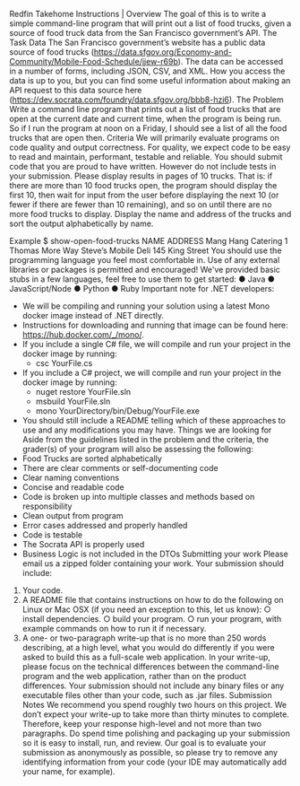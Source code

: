 ﻿Redfin Takehome Instructions | 
Overview 
The goal of this is to write a simple command-line program that will print out a list of food trucks, given a source of food truck data from the San Francisco government’s API. 
The Task 
Data 
The San Francisco government’s website has a public data source of food trucks (https://data.sfgov.org/Economy-and-Community/Mobile-Food-Schedule/jjew-r69b). The data can be accessed in a number of forms, including JSON, CSV, and XML. How you access the data is up to you, but you can find some useful information about making an API request to this data source here (https://dev.socrata.com/foundry/data.sfgov.org/bbb8-hzi6). 
The Problem 
Write a command line program that prints out a list of food trucks that are open at the current date and current time, when the program is being run. So if I run the program at noon on a Friday, I should see a list of all the food trucks that are open then. 
Criteria 
We will primarily evaluate programs on code quality and output correctness. 
For quality, we expect code to be easy to read and maintain, performant, testable and reliable. You should submit code that you are proud to have written. However do not include tests in your submission.
Please display results in pages of 10 trucks. That is: if there are more than 10 food trucks open, the program should display the first 10, then wait for input from the user before displaying the next 10 (or fewer if there are fewer than 10 remaining), and so on until there are no more food trucks to display. Display the name and address of the trucks and sort the output alphabetically by name. 


Example 
$ show-open-food-trucks 
NAME ADDRESS Mang Hang Catering 1 Thomas More Way Steve’s Mobile Deli 145 King Street 
You should use the programming language you feel most comfortable in. Use of any external libraries or packages is permitted and encouraged! 
We've provided basic stubs in a few languages, feel free to use them to get started: 
● Java 
● JavaScript/Node 
● Python 
● Ruby 
Important note for .NET developers:
* We will be compiling and running your solution using a latest Mono docker image instead of .NET directly.  
* Instructions for downloading and running that image can be found here: https://hub.docker.com/_/mono/.  
* If you include a single C# file, we will compile and run your project in the docker image by running: 
   * csc YourFile.cs
* If you include a C# project, we will compile and run your project in the docker image by running: 
   * nuget restore YourFile.sln
   * msbuild  YourFile.sln
   * mono YourDirectory/bin/Debug/YourFile.exe
* You should still include a README telling which of these approaches to use and any modifications you may have.
Things we are looking for 
Aside from the guidelines listed in the problem and the criteria, the grader(s) of your program will also be assessing the following:
* Food Trucks are sorted alphabetically
* There are clear comments or self-documenting code
* Clear naming conventions
* Concise and readable code
* Code is broken up into multiple classes and methods based on responsibility
* Clean output from program
* Error cases addressed and properly handled
* Code is testable
* The Socrata API is properly used
* Business Logic is not included in the DTOs 
Submitting your work 
Please email us a zipped folder containing your work. Your submission should include: 
1. Your code. 
2. A README file that contains instructions on how to do the following on Linux or Mac 
OSX (if you need an exception to this, let us know): 
○ install dependencies. 
○ build your program. 
○ run your program, with example commands on how to run it if necessary. 
3. A one- or two-paragraph write-up that is no more than 250 words describing, at a high level, what you would do differently if you were asked to build this as a full-scale web application. In your write-up, please focus on the technical differences between the command-line program and the web application, rather than on the product differences. 
Your submission should not include any binary files or any executable files other than your code, such as .jar files. 
Submission Notes 
We recommend you spend roughly two hours on this project. 
We don’t expect your write-up to take more than thirty minutes to complete. Therefore, keep your response high-level and not more than two paragraphs. Do spend time polishing and packaging up your submission so it is easy to install, run, and review. 
Our goal is to evaluate your submission as anonymously as possible, so please try to remove any identifying information from your code (your IDE may automatically add your name, for example).